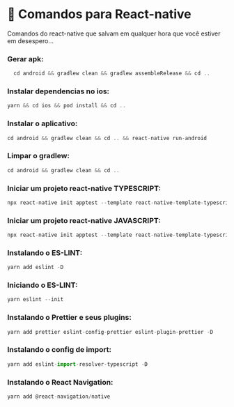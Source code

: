 # :thinking: Comandos para React-native

Comandos do react-native que salvam em qualquer hora que você estiver em desespero...

### Gerar apk:

```js
  cd android && gradlew clean && gradlew assembleRelease && cd ..
```

### Instalar dependencias no ios:

```js
yarn && cd ios && pod install && cd ..
```

### Instalar o aplicativo:

```js
cd android && gradlew clean && cd .. && react-native run-android
```

### Limpar o gradlew:
```js
cd android && gradlew clean && cd ..
```

### Iniciar um projeto react-native TYPESCRIPT:
```js
npx react-native init apptest --template react-native-template-typescript
```

### Iniciar um projeto react-native JAVASCRIPT:
```js
npx react-native init apptest --template react-native-template-typescript
```
### Instalando o ES-LINT:
```js
yarn add eslint -D 
```

### Iniciando o ES-LINT:
```js
yarn eslint --init
```

### Instalando o Prettier e seus plugins:
```js
yarn add prettier eslint-config-prettier eslint-plugin-prettier -D
```

### Instalando o config de import:
```js
yarn add eslint-import-resolver-typescript -D
```
### Instalando o React Navigation:
```js
yarn add @react-navigation/native
```

